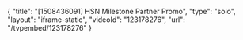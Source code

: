 {
    "title": "[1508436091] HSN Milestone Partner Promo",
    "type": "solo",
    "layout": "iframe-static",
    "videoId": "123178276",
    "url": "\/tvpembed\/123178276"
}